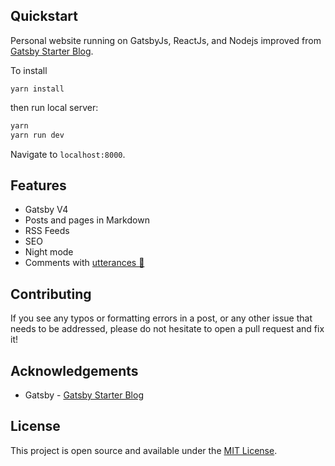 ## Quickstart

Personal website running on GatsbyJs, ReactJs, and Nodejs improved from [Gatsby Starter Blog](https://github.com/gatsbyjs/gatsby-starter-blog).

To install

```
yarn install
```

then run local server:

```bash
yarn
yarn run dev
```

Navigate to `localhost:8000`.

## Features

- Gatsby V4
- Posts and pages in Markdown
- RSS Feeds
- SEO
- Night mode
- Comments with [utterances 🔮](https://utteranc.es)

## Contributing

If you see any typos or formatting errors in a post, or any other issue that needs to be addressed, please do not hesitate to open a pull request and fix it!

## Acknowledgements

- Gatsby - [Gatsby Starter Blog](https://github.com/gatsbyjs/gatsby-starter-blog)

## License

This project is open source and available under the [MIT License](LICENSE).
